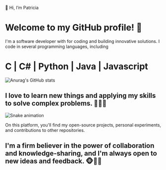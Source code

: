 👋 Hi, I’m Patricia
<h1>Welcome to my GitHub profile! 👻</h1> 

I'm a software developer with for coding and building innovative solutions. 
I code in several programming languages, including <h1> C | C# | Python | Java | Javascript </h1>


![Anurag's GitHub stats](https://github-readme-stats.vercel.app/api/top-langs/?username=xic-let&layout=donut&theme=tokyonight)


<h2> I love to learn new things and applying my skills to solve complex problems. 🤯🤯🤯 </h2>

![Snake animation](https://github.com/xic-let/xic-let/blob/output/github-contribution-grid-snake.svg)

On this platform, you'll find my open-source projects, personal experiments, and contributions to other repositories. 
<h2>I'm a firm believer in the power of collaboration and knowledge-sharing, and I'm always open to new ideas and feedback.
🐵🙈🙊</h2>


<!---
xic-let/xic-let is a ✨ special ✨ repository because its `README.md` (this file) appears on your GitHub profile.
You can click the Preview link to take a look at your changes.
--->
